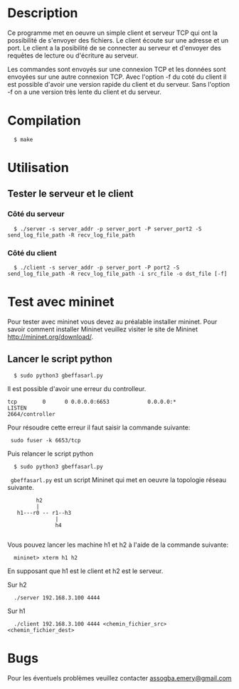 # Description

Ce programme met en oeuvre un simple client et serveur TCP qui ont la 
possibilité de s'envoyer des fichiers. Le client écoute sur une adresse 
et un port. Le client a la posibilité de se connecter au serveur et d'envoyer 
des requêtes de lecture ou d'écriture au serveur.

Les commandes sont envoyés sur une connexion TCP et les données sont envoyées 
sur une autre connexion TCP. Avec l'option -f du coté du client il est possible 
d'avoir une version rapide  du client et du serveur. 
Sans l'option -f on a une version très lente  du client et du serveur. 

# Compilation
  ```
    $ make
  ```
# Utilisation
## Tester le serveur et le client
### Côté du serveur
```
  $ ./server -s server_addr -p server_port -P server_port2 -S send_log_file_path -R recv_log_file_path
```

### Côté du client

```
  $ ./client -s server_addr -p server_port -P port2 -S send_log_file_path -R recv_log_file_path -i src_file -o dst_file [-f]
```

# Test avec mininet
Pour tester avec mininet vous devez au préalable installer mininet. Pour savoir
comment installer Mininet veuillez visiter le site de Mininet http://mininet.org/download/.

## Lancer le script python

```
  $ sudo python3 gbeffasarl.py
```

Il est possible d'avoir une erreur du controlleur.

```
tcp        0      0 0.0.0.0:6653            0.0.0.0:*               LISTEN     
2664/controller
```

Pour résoudre cette erreur il faut saisir la commande suivante:

```
 sudo fuser -k 6653/tcp
```

Puis relancer le script python
```
  $ sudo python3 gbeffasarl.py
```

` gbeffasarl.py` est un script Mininet qui met en oeuvre la topologie réseau
suivante.

```
         h2
         |
   h1---r0 -- r1--h3
               |
               h4
               
``` 
Vous pouvez lancer les machine h1 et h2 à l'aide de la commande suivante:

```
  mininet> xterm h1 h2
``` 

En supposant que h1 est le client et h2 est le serveur. 

Sur h2 

```
  ./server 192.168.3.100 4444 
```

Sur h1
```
  ./client 192.168.3.100 4444 <chemin_fichier_src> <chemin_fichier_dest>
```

# Bugs
Pour les éventuels problèmes veuillez contacter assogba.emery@gmail.com
